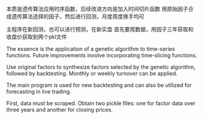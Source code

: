 本质是遗传算法应用时序函数，后续改进方向是加入时间切片函数
用原始因子合成遗传算法选择的因子，然后进行回测，月度周度换手均可

主程序在新回测，也可以进行预测，在新实盘
首先要爬数据，用因子三年获取和收盘价获取到两个pkl文件

The essence is the application of a genetic algorithm to time-series functions. Future improvements involve incorporating time-slicing functions.

Use original factors to synthesize factors selected by the genetic algorithm, followed by backtesting. Monthly or weekly turnover can be applied.

The main program is used for new backtesting and can also be utilized for forecasting in live trading.

First, data must be scraped. Obtain two pickle files: one for factor data over three years and another for closing prices.
